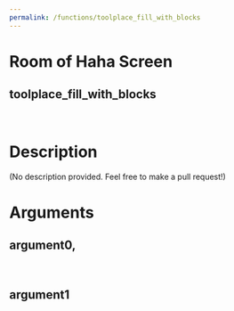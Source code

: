 ```yaml
---
permalink: /functions/toolplace_fill_with_blocks
---
```

# Room of Haha Screen  
## toolplace_fill_with_blocks  
&nbsp;  
# Description  
(No description provided. Feel free to make a pull request!) 
&nbsp;  
# Arguments
## argument0, 

&nbsp;  
## argument1

&nbsp;  


